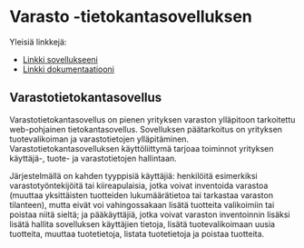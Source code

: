# Varasto -tietokantasovelluksen

Yleisiä linkkejä:

* [Linkki sovellukseeni](https://www.cs.helsinki.fi)
* [Linkki dokumentaatiooni](https://www.github.com)

## Varastotietokantasovellus



Varastotietokantasovellus on pienen yrityksen varaston ylläpitoon tarkoitettu web-pohjainen tietokantasovellus. Sovelluksen päätarkoitus on yrityksen tuotevalikoiman ja varastotietojen ylläpitäminen. Varastotietokantasovelluksen käyttöliittymä tarjoaa toiminnot yrityksen käyttäjä-, tuote- ja varastotietojen hallintaan.

Järjestelmällä on kahden tyyppisiä käyttäjiä: henkilöitä esimerkiksi varastotyöntekijöitä tai kiireapulaisia, jotka voivat inventoida varastoa (muuttaa yksittäisten tuotteiden lukumäärätietoa tai tarkastaa varaston tilanteen), mutta eivät voi vahingossakaan lisätä tuotteita valikoimiin tai poistaa niitä sieltä; ja pääkäyttäjiä, jotka voivat varaston inventoinnin lisäksi lisätä hallita sovelluksen käyttäjien tietoja, lisätä tuotevalikoimaan uusia tuotteita, muuttaa tuotetietoja, listata tuotetietoja ja poistaa tuotteita.

